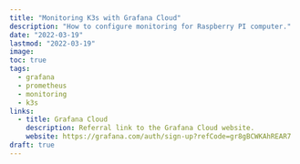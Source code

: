 ```yaml
---
title: "Monitoring K3s with Grafana Cloud"
description: "How to configure monitoring for Raspberry PI computer."
date: "2022-03-19"
lastmod: "2022-03-19"
image: 
toc: true
tags:
  - grafana
  - prometheus
  - monitoring
  - k3s
links:
  - title: Grafana Cloud
    description: Referral link to the Grafana Cloud website.
    website: https://grafana.com/auth/sign-up?refCode=gr8gBCWKAhREAR7
draft: true
---
```

